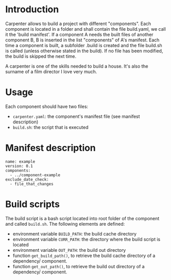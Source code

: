# Introduction

Carpenter allows to build a project with different "components".
Each component is located in a folder and shall contain the file build.yaml,
we call it the 'build manifest'.
If a component A needs the built files of another component B, B is inserted
in the list "components" of A's manifest.
Each time a component is built, a subfolder .build is created and the file
build.sh is called (unless otherwise stated in the build). If no file has been
modified, the build is skipped the next time.

A carpenter is one of the skills needed to build a house. It's also the surname
of a film director I love very much.


# Usage

Each component should have two files:

- `carpenter.yaml`: the component's manifest file (see manifest description)
- `build.sh`: the script that is executed

# Manifest description

```
name: example
version: 0.1
components:
  - ../component-example
exclude_date_check:
  - file_that_changes
```

# Build scripts

The build script is a bash script located into root folder of the component and
called `build.sh`.
The following elements are defined:
 - environment variable `BUILD_PATH`: the build cache directory
 - environment variable `CURR_PATH`: the directory where the build script is located
 - environment variable `OUT_PATH`: the build out directory
 - function `get_build_path()`, to retrieve the build cache directory of a dependency/
   component.
 - function `get_out_path()`, to retrieve the build out directory of a dependency/
   component.
